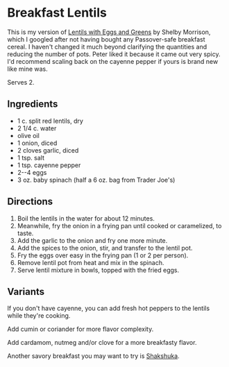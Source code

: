 # Breakfast Lentils

This is my version of [Lentils with Eggs and Greens](http://web.archive.org/web/20170416181524/http://www.leanonlife.com/lean-lentils-n-eggs-breakfast-recipes/) by Shelby Morrison, which I googled after not having bought any Passover-safe breakfast cereal.  I haven't changed it much beyond clarifying the quantities and reducing the number of pots.  Peter liked it because it came out very spicy.  I'd recommend scaling back on the cayenne pepper if yours is brand new like mine was.

Serves 2.

## Ingredients

* 1 c. split red lentils, dry
* 2 1/4 c. water
* olive oil
* 1 onion, diced
* 2 cloves garlic, diced
* 1 tsp. salt
* 1 tsp. cayenne pepper
* 2--4 eggs
* 3 oz. baby spinach (half a 6 oz. bag from Trader Joe's)


## Directions

1. Boil the lentils in the water for about 12 minutes.
2. Meanwhile, fry the onion in a frying pan until cooked or caramelized, to taste.
3. Add the garlic to the onion and fry one more minute.
4. Add the spices to the onion, stir, and transfer to the lentil pot.
5. Fry the eggs over easy in the frying pan (1 or 2 per person).
6. Remove lentil pot from heat and mix in the spinach.
7. Serve lentil mixture in bowls, topped with the fried eggs.

## Variants

If you don't have cayenne, you can add fresh hot peppers to the lentils while they're cooking.

Add cumin or coriander for more flavor complexity.

Add cardamom, nutmeg and/or clove for a more breakfasty flavor.

Another savory breakfast you may want to try is [Shakshuka](https://toriavey.com/shakshuka/).
